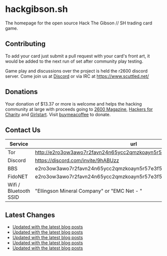 # hackgibson.sh
The homepage for the open source Hack The Gibson // SH trading card game.


## Contributing

To add your card just submit a pull request with your card's front art, it would be added to the next run of set after community play testing.

Game play and discussions over the project is held the r2600 discord server. Come join us at [Discord](https://discord.com/invite/9hABUzz) or via IRC at https://www.scuttled.net/


## Donations

Your donation of $13.37 or more is welcome and helps the hacking community at large with proceeds going to [2600 Magazine](https://2600.com/), [Hackers for Charity](https://hackersforcharity.org) and [Girlstart](https://girlstart.org).  Visit [buymeacoffee](https://www.buymeacoffee.com/hackgibson.sh) to donate.


## Contact Us

Service | url
-|-
Tor | http://e2ro3ow3awo7r2favn24n65ycc2qmzkoayn5r57e3f56nvjwdcgg32ad.onion
Discord | https://discord.com/invite/9hABUzz
BBS | e2ro3ow3awo7r2favn24n65ycc2qmzkoayn5r57e3f56nvjwdcgg32ad.onion:23
FidoNET | e2ro3ow3awo7r2favn24n65ycc2qmzkoayn5r57e3f56nvjwdcgg32ad.onion:24554
Wifi / Bluetooth SSID | "Ellingson Mineral Company" or "EMC Net - <fidonet address>"

## Latest Changes
<!-- BLOG-POST-LIST:START -->
- [Updated with the latest blog posts](https://github.com/DFW2600/hackgibson.sh/commit/36bb0bb539ca8ef4ace2d4825774a79112d7ee4c)
- [Updated with the latest blog posts](https://github.com/DFW2600/hackgibson.sh/commit/de8e08d922b6673763e2c2529724d5073728c693)
- [Updated with the latest blog posts](https://github.com/DFW2600/hackgibson.sh/commit/63c148a51ce2307aae43bedde2ddbefb8bb71b1d)
- [Updated with the latest blog posts](https://github.com/DFW2600/hackgibson.sh/commit/33920df70dc5fa2e98833b301fda9eeeb2be05c6)
- [Updated with the latest blog posts](https://github.com/DFW2600/hackgibson.sh/commit/7d316ebcb7f25659a550e622970e004c6beb7244)
<!-- BLOG-POST-LIST:END -->
